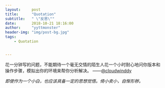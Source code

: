 ```yaml
---
layout:     post
title:      "Quotation"
subtitle:   " \"反思\""
date:       2018-10-21 18:16:00
author:     "yyttmonster"
header-img: "img/post-bg.jpg"
tags:
    - Quotation


---
```


花一分钟写的问题，不能期待一个毫无交情的陌生人花一个小时耐心地问你版本和操作步骤，模拟出你的环境来帮你分析解决。
——[@cloudwinddy](https://github.com/clowwindy)

*即使作为一个小白，也应该具备一定的思想觉悟。倚小卖小，自惭形秽。*